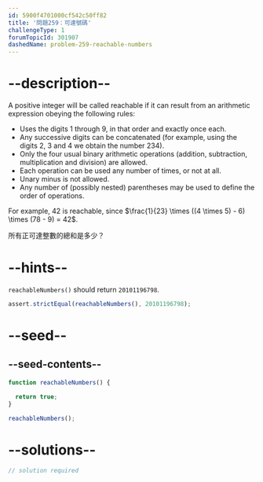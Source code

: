 ```yaml
---
id: 5900f4701000cf542c50ff82
title: '問題259：可達號碼'
challengeType: 1
forumTopicId: 301907
dashedName: problem-259-reachable-numbers
---
```


# --description--

A positive integer will be called reachable if it can result from an arithmetic expression obeying the following rules:

- Uses the digits 1 through 9, in that order and exactly once each.
- Any successive digits can be concatenated (for example, using the digits 2, 3 and 4 we obtain the number 234).
- Only the four usual binary arithmetic operations (addition, subtraction, multiplication and division) are allowed.
- Each operation can be used any number of times, or not at all.
- Unary minus is not allowed.
- Any number of (possibly nested) parentheses may be used to define the order of operations.

For example, 42 is reachable, since $\frac{1}{23} \times ((4 \times 5) - 6) \times (78 - 9) = 42$.

所有正可達整數的總和是多少？

# --hints--

`reachableNumbers()` should return `20101196798`.

```js
assert.strictEqual(reachableNumbers(), 20101196798);
```

# --seed--

## --seed-contents--

```js
function reachableNumbers() {

  return true;
}

reachableNumbers();
```

# --solutions--

```js
// solution required
```
